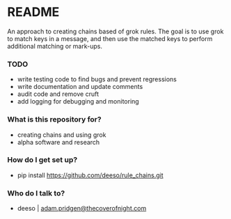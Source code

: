 # README #

An approach to creating chains based of grok rules.  The goal is to use grok to match keys in a message, and then use the matched keys to perform additional matching or mark-ups.

### TODO ###
* write testing code to find bugs and prevent regressions
* write documentation and update comments
* audit code and remove cruft
* add logging for debugging and monitoring



### What is this repository for? ###

* creating chains and using grok
* alpha software and research

### How do I get set up? ###

* pip install https://github.com/deeso/rule_chains.git


### Who do I talk to? ###

* deeso | adam.pridgen@thecoverofnight.com

